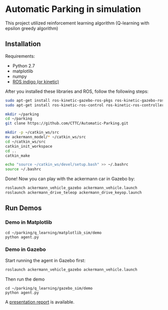 # Automatic Parking in simulation

This project utilized reinforcement learning algorithm (Q-learning with epsilon greedy algorithm)

## Installation
Requirements:

* Python 2.7
* matplotlib
* numpy
* [ROS indigo (or kinetic)](http://www.ros.org/install/)

After you installed these libraries and ROS, follow the following steps:

```bash
sudo apt-get install ros-kinetic-gazebo-ros-pkgs ros-kinetic-gazebo-ros-control
sudo apt-get install ros-kinetic-ros-control ros-kinetic-ros-controllers ros-kinetic-controller-manager

mkdir ~/parking
cd ~/parking
git clone https://github.com/CTTC/Automatic-Parking.git

mkdir -p ~/catkin_ws/src
mv ackermann_model/* ~/catkin_ws/src
cd ~/catkin_ws/src
catkin_init_workspace
cd ..
catkin_make

echo "source ~/catkin_ws/devel/setup.bash" >> ~/.bashrc
source ~/.bashrc
```

Done! Now you can play with the ackermann car in Gazebo by:
```bash
roslaunch ackermann_vehicle_gazebo ackermann_vehicle.launch
roslaunch ackermann_drive_teleop ackermann_drive_keyop.launch
```


## Run Demos

### Demo in Matplotlib
```
cd ~/parking/q_learning/matplotlib_sim/demo
python agent.py
```

### Demo in Gazebo
Start running the agent in Gazebo first:
```bash
roslaunch ackermann_vehicle_gazebo ackermann_vehicle.launch
```
Then run the demo
```
cd ~/parking/q_learning/gazebo_sim/demo
python agent.py
```

A [presentation report](https://github.com/CTTC/Automatic-Parking/blob/master/report/automatic_parking_report.pdf) is available.

